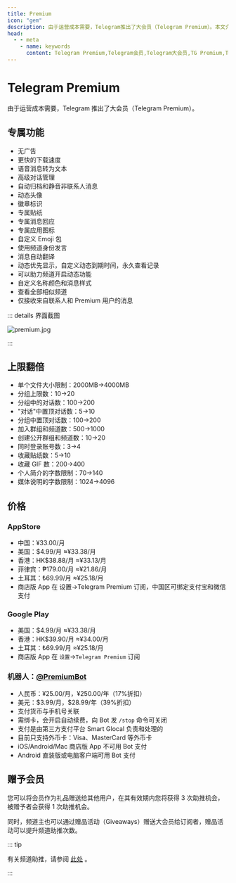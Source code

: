 ```yaml
---
title: Premium
icon: "gem"
description: 由于运营成本需要，Telegram推出了大会员（Telegram Premium）。本文介绍了Telegram大会员的专属功能，以及Telegram大会员开通方法和价格。访问TGwiki - Telegram知识库，了解更多Telegram使用技巧。
head:
  - - meta
    - name: keywords
      content: Telegram Premium,Telegram会员,Telegram大会员,TG Premium,TG会员,TG大会员,电报Premium,电报会员,电报大会员,TGwiki,Telegram知识库
---
```


# Telegram Premium

由于运营成本需要，Telegram 推出了大会员（Telegram Premium）。

## 专属功能

- 无广告
- 更快的下载速度
- 语音消息转为文本
- 高级对话管理
- 自动归档和静音非联系人消息
- 动态头像
- 徽章标识
- 专属贴纸
- 专属消息回应
- 专属应用图标
- 自定义 Emoji 包
- 使用频道身份发言
- 消息自动翻译
- 动态优先显示，自定义动态到期时间，永久查看记录
- 可以助力频道开启动态功能
- 自定义名称颜色和消息样式
- 查看全部相似频道
- 仅接收来自联系人和 Premium 用户的消息

::: details 界面截图

![premium.jpg](https://s2.loli.net/2024/01/27/dZI34ftoBYbSzgx.jpg)

:::

## 上限翻倍

- 单个文件大小限制：2000MB->4000MB
- 分组上限数：10->20
- 分组中的对话数：100->200
- "对话"中置顶对话数：5->10
- 分组中置顶对话数：100->200
- 加入群组和频道数：500->1000
- 创建公开群组和频道数：10->20
- 同时登录账号数：3->4
- 收藏贴纸数：5->10
- 收藏 GIF 数：200->400
- 个人简介的字数限制：70->140
- 媒体说明的字数限制：1024->4096

## 价格

### AppStore

- 中国：¥33.00/月
- 美国：$4.99/月 ≈¥33.38/月
- 香港：HK$38.88/月 ≈¥33.13/月
- 菲律宾：₱179.00/月 ≈¥21.86/月
- 土耳其：₺69.99/月 ≈¥25.18/月
- 商店版 App 在 设置->Telegram Premium 订阅，中国区可绑定支付宝和微信支付

### Google Play

- 美国：$4.99/月 ≈¥33.38/月
- 香港：HK$39.90/月 ≈¥34.00/月
- 土耳其：₺69.99/月 ≈¥25.18/月
- 商店版 App 在 `设置`->`Telegram Premium` 订阅

### 机器人：[@PremiumBot](https://t.me/PremiumBot)

- 人民币：¥25.00/月，¥250.00/年（17%折扣）
- 美元：\$3.99/月，\$28.99/年（39%折扣）
- 支付货币与手机号关联
- 需绑卡，会开启自动续费，向 Bot 发 `/stop` 命令可关闭
- 支付是由第三方支付平台 Smart Glocal 负责和处理的
- 目前只支持外币卡：Visa、MasterCard 等外币卡
- iOS/Android/Mac 商店版 App 不可用 Bot 支付
- Android 直装版或电脑客户端可用 Bot 支付

## 赠予会员

您可以将会员作为礼品赠送给其他用户，在其有效期内您将获得 3 次助推机会，被赠予者会获得 1 次助推机会。

同时，频道主也可以通过赠品活动（Giveaways）赠送大会员给订阅者，赠品活动可以提升频道助推次数。

::: tip

有关频道助推，请参阅 [此处](/tgwiki/boost) 。

:::
